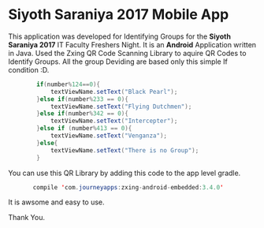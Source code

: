 # Siyoth Saraniya 2017 Mobile App

This application was developed for Identifying Groups for the __Siyoth Saraniya 2017__ IT Faculty Freshers Night. 
It is an __Android__ Application written in Java. Used the Zxing QR Code Scanning Library to aquire QR Codes to Identify Groups. 
All the group Deviding are based only this simple If condition :D. 

````java
        if(number%124==0){
            textViewName.setText("Black Pearl");
        }else if(number%233 == 0){
            textViewName.setText("Flying Dutchmen");
        }else if(number%342 == 0){
            textViewName.setText("Intercepter");
        }else if (number%413 == 0){
            textViewName.setText("Venganza");
        }else{
            textViewName.setText("There is no Group");
        }
 ````
 You can use this QR Library by adding this code to the app level gradle.
 ````java
        compile 'com.journeyapps:zxing-android-embedded:3.4.0'
 ````
 It is awsome and easy to use.
 
 Thank You.
        
        
